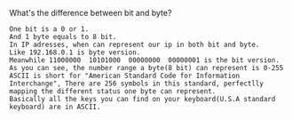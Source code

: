 What's the difference between bit and byte?

    One bit is a 0 or 1.
    And 1 byte equals to 8 bit.
    In IP adresses, when can represent our ip in both bit and byte.
    Like 192.168.0.1 is byte version.
    Meanwhile 11000000  10101000  00000000  00000001 is the bit version.
    As you can see, the number range a byte(8 bit) can represent is 0-255
    ASCII is short for "American Standard Code for Information Interchange", There are 256 symbols in this standard, perfectlly mapping the different status one byte can represent.
    Basically all the keys you can find on your keyboard(U.S.A standard keyboard) are in ASCII.


